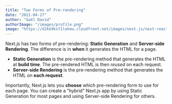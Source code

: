 ```yaml
---
title: "Two Forms of Pre-rendering"
date: "2021-04-27"
author: "Gaël David"
authorImage: "/images/profile.png"
image: "https://d2kk9ksf1lekmu.cloudfront.net/images/next.js/next-react.jpg"
---
```


Next.js has two forms of pre-rendering: **Static Generation** and **Server-side Rendering**. The difference is in **when** it generates the HTML for a page.

- **Static Generation** is the pre-rendering method that generates the HTML at **build time**. The pre-rendered HTML is then _reused_ on each request.
- **Server-side Rendering** is the pre-rendering method that generates the HTML on **each request**.

Importantly, Next.js lets you **choose** which pre-rendering form to use for each page. You can create a "hybrid" Next.js app by using Static Generation for most pages and using Server-side Rendering for others.
